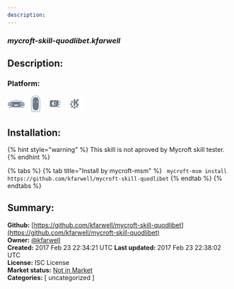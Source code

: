 ```yaml
---
description: 
---
```


### _mycroft-skill-quodlibet.kfarwell_  
## Description:  
  
### Platform:  
 ![Mark I](../.gitbook/assets/mark-1-icon.png)  ![Mark II](../.gitbook/assets/mark-2-icon.png)  ![Picroft](../.gitbook/assets/picroft-icon.png)  ![plasmoid](../.gitbook/assets/kde.png)   
## Installation:  
{% hint style="warning" %}
This skill is not aproved by Mycroft skill tester.
{% endhint %}
    
{% tabs %}
{% tab title="Install by mycroft-msm" %}
``` mycroft-msm install https://github.com/kfarwell/mycroft-skill-quodlibet```
{% endtab %}
  {% endtabs %}
    
## Summary:  
**Github:** [https://github.com/kfarwell/mycroft-skill-quodlibet](https://github.com/kfarwell/mycroft-skill-quodlibet)  
**Owner:** [@kfarwell](https://github.com/kfarwell)  
**Created:** 2017 Feb 23 22:34:21 UTC  **Last updated:** 2017 Feb 23 22:38:02 UTC  
**License:** ISC License  
**Market status:** [Not in Market](https://market.mycroft.ai/skill/)  
**Categories:** [ uncategorized ]   
